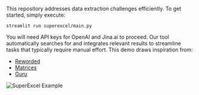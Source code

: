 This repository addresses data extraction challenges efficiently.
To get started, simply execute: 

```streamlit run superexcel/main.py```

You will need API keys for OpenAI and Jina.ai to proceed.
Our tool automatically searches for and integrates relevant results to streamline tasks that typically require manual effort.
This demo draws inspiration from:
- [Reworded](https://www.reworkd.ai/)
- [Matrices](https://matrices.app/)
- [Guru](https://www.getguru.ai/)

![SuperExcel Example](./video/superexcel_example_spedup.gif)